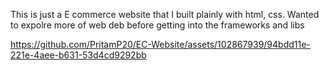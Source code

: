 This is just a E commerce website that I built plainly with html, css. Wanted to expolre more of web deb before getting into the frameworks and libs

https://github.com/PritamP20/EC-Website/assets/102867939/94bdd11e-221e-4aee-b631-53d4cd9292bb
